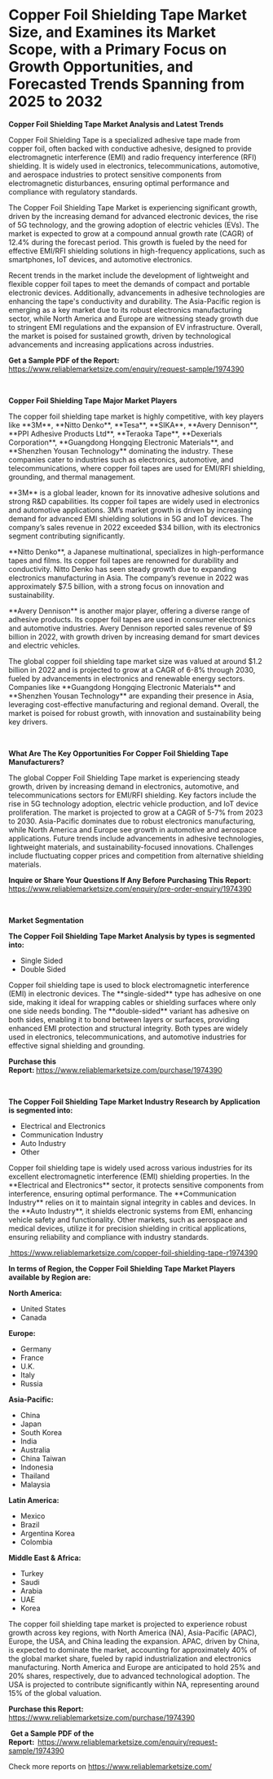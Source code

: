 <p><h1>Copper Foil Shielding Tape Market Size, and Examines its Market Scope, with a Primary Focus on Growth Opportunities, and Forecasted Trends Spanning from 2025 to 2032</h1></p><p><strong>Copper Foil Shielding Tape Market Analysis and Latest Trends</strong></p>
<p><p>Copper Foil Shielding Tape is a specialized adhesive tape made from copper foil, often backed with conductive adhesive, designed to provide electromagnetic interference (EMI) and radio frequency interference (RFI) shielding. It is widely used in electronics, telecommunications, automotive, and aerospace industries to protect sensitive components from electromagnetic disturbances, ensuring optimal performance and compliance with regulatory standards.</p><p>The Copper Foil Shielding Tape Market is experiencing significant growth, driven by the increasing demand for advanced electronic devices, the rise of 5G technology, and the growing adoption of electric vehicles (EVs). The market is expected to grow at a compound annual growth rate (CAGR) of 12.4% during the forecast period. This growth is fueled by the need for effective EMI/RFI shielding solutions in high-frequency applications, such as smartphones, IoT devices, and automotive electronics.</p><p>Recent trends in the market include the development of lightweight and flexible copper foil tapes to meet the demands of compact and portable electronic devices. Additionally, advancements in adhesive technologies are enhancing the tape's conductivity and durability. The Asia-Pacific region is emerging as a key market due to its robust electronics manufacturing sector, while North America and Europe are witnessing steady growth due to stringent EMI regulations and the expansion of EV infrastructure. Overall, the market is poised for sustained growth, driven by technological advancements and increasing applications across industries.</p></p>
<p><strong>Get a Sample PDF of the Report:&nbsp;</strong> <a href="https://www.reliablemarketsize.com/enquiry/request-sample/1974390?utm_campaign=2124&utm_medium=2&utm_source=Github&utm_content=ia&utm_term=30012025&utm_id=copper-foil-shielding-tape">https://www.reliablemarketsize.com/enquiry/request-sample/1974390</a></p>
<p>&nbsp;</p>
<p><strong>Copper Foil Shielding Tape Major Market Players</strong></p>
<p><p>The copper foil shielding tape market is highly competitive, with key players like **3M**, **Nitto Denko**, **Tesa**, **SIKA**, **Avery Dennison**, **PPI Adhesive Products Ltd**, **Teraoka Tape**, **Dexerials Corporation**, **Guangdong Hongqing Electronic Materials**, and **Shenzhen Yousan Technology** dominating the industry. These companies cater to industries such as electronics, automotive, and telecommunications, where copper foil tapes are used for EMI/RFI shielding, grounding, and thermal management.</p><p>**3M** is a global leader, known for its innovative adhesive solutions and strong R&D capabilities. Its copper foil tapes are widely used in electronics and automotive applications. 3M’s market growth is driven by increasing demand for advanced EMI shielding solutions in 5G and IoT devices. The company’s sales revenue in 2022 exceeded $34 billion, with its electronics segment contributing significantly.</p><p>**Nitto Denko**, a Japanese multinational, specializes in high-performance tapes and films. Its copper foil tapes are renowned for durability and conductivity. Nitto Denko has seen steady growth due to expanding electronics manufacturing in Asia. The company’s revenue in 2022 was approximately $7.5 billion, with a strong focus on innovation and sustainability.</p><p>**Avery Dennison** is another major player, offering a diverse range of adhesive products. Its copper foil tapes are used in consumer electronics and automotive industries. Avery Dennison reported sales revenue of $9 billion in 2022, with growth driven by increasing demand for smart devices and electric vehicles.</p><p>The global copper foil shielding tape market size was valued at around $1.2 billion in 2022 and is projected to grow at a CAGR of 6-8% through 2030, fueled by advancements in electronics and renewable energy sectors. Companies like **Guangdong Hongqing Electronic Materials** and **Shenzhen Yousan Technology** are expanding their presence in Asia, leveraging cost-effective manufacturing and regional demand. Overall, the market is poised for robust growth, with innovation and sustainability being key drivers.</p></p>
<p>&nbsp;</p>
<p><strong>What Are The Key Opportunities For Copper Foil Shielding Tape Manufacturers?</strong></p>
<p><p>The global Copper Foil Shielding Tape market is experiencing steady growth, driven by increasing demand in electronics, automotive, and telecommunications sectors for EMI/RFI shielding. Key factors include the rise in 5G technology adoption, electric vehicle production, and IoT device proliferation. The market is projected to grow at a CAGR of 5-7% from 2023 to 2030. Asia-Pacific dominates due to robust electronics manufacturing, while North America and Europe see growth in automotive and aerospace applications. Future trends include advancements in adhesive technologies, lightweight materials, and sustainability-focused innovations. Challenges include fluctuating copper prices and competition from alternative shielding materials.</p></p>
<p><strong>Inquire or Share Your Questions If Any Before Purchasing This Report:</strong> <a href="https://www.reliablemarketsize.com/enquiry/pre-order-enquiry/1974390?utm_campaign=2124&utm_medium=2&utm_source=Github&utm_content=ia&utm_term=30012025&utm_id=copper-foil-shielding-tape">https://www.reliablemarketsize.com/enquiry/pre-order-enquiry/1974390</a></p>
<p>&nbsp;</p>
<p><strong>Market Segmentation</strong></p>
<p><strong>The Copper Foil Shielding Tape Market Analysis by types is segmented into:</strong></p>
<p><ul><li>Single Sided</li><li>Double Sided</li></ul></p>
<p><p>Copper foil shielding tape is used to block electromagnetic interference (EMI) in electronic devices. The **single-sided** type has adhesive on one side, making it ideal for wrapping cables or shielding surfaces where only one side needs bonding. The **double-sided** variant has adhesive on both sides, enabling it to bond between layers or surfaces, providing enhanced EMI protection and structural integrity. Both types are widely used in electronics, telecommunications, and automotive industries for effective signal shielding and grounding.</p></p>
<p><strong>Purchase this Report:&nbsp;</strong><a href="https://www.reliablemarketsize.com/purchase/1974390?utm_campaign=2124&utm_medium=2&utm_source=Github&utm_content=ia&utm_term=30012025&utm_id=copper-foil-shielding-tape">https://www.reliablemarketsize.com/purchase/1974390</a></p>
<p>&nbsp;</p>
<p><strong>The Copper Foil Shielding Tape Market Industry Research by Application is segmented into:</strong></p>
<p><ul><li>Electrical and Electronics</li><li>Communication Industry</li><li>Auto Industry</li><li>Other</li></ul></p>
<p><p>Copper foil shielding tape is widely used across various industries for its excellent electromagnetic interference (EMI) shielding properties. In the **Electrical and Electronics** sector, it protects sensitive components from interference, ensuring optimal performance. The **Communication Industry** relies on it to maintain signal integrity in cables and devices. In the **Auto Industry**, it shields electronic systems from EMI, enhancing vehicle safety and functionality. Other markets, such as aerospace and medical devices, utilize it for precision shielding in critical applications, ensuring reliability and compliance with industry standards.</p></p>
<p><a href="https://www.reliablemarketsize.com/copper-foil-shielding-tape-r1974390?utm_campaign=2124&utm_medium=2&utm_source=Github&utm_content=ia&utm_term=30012025&utm_id=copper-foil-shielding-tape">&nbsp;https://www.reliablemarketsize.com/copper-foil-shielding-tape-r1974390</a></p>
<p><strong>In terms of Region, the Copper Foil Shielding Tape Market Players available by Region are:</strong></p>
<p>
    <p> <strong> North America: </strong>
        <ul>
            <li>United States</li>
            <li>Canada</li>
        </ul>
        </p> 
    <p> <strong> Europe: </strong>
        <ul>
            <li>Germany</li>
            <li>France</li>
            <li>U.K.</li>
            <li>Italy</li>
            <li>Russia</li>
        </ul>
        </p> 
    <p> <strong> Asia-Pacific: </strong>
        <ul>
            <li>China</li>
            <li>Japan</li>
            <li>South Korea</li>
            <li>India</li>
            <li>Australia</li>
            <li>China Taiwan</li>
            <li>Indonesia</li>
            <li>Thailand</li>
            <li>Malaysia</li>
        </ul>
        </p> 
    <p> <strong> Latin America: </strong>
        <ul>
            <li>Mexico</li>
            <li>Brazil</li>
            <li>Argentina Korea</li>
            <li>Colombia</li>
        </ul>
        </p> 
    <p> <strong> Middle East & Africa: </strong>
        <ul>
            <li>Turkey</li>
            <li>Saudi</li>
            <li>Arabia</li>
            <li>UAE</li>
            <li>Korea</li>
        </ul>
    </p>
    </p>
<p><p>The copper foil shielding tape market is projected to experience robust growth across key regions, with North America (NA), Asia-Pacific (APAC), Europe, the USA, and China leading the expansion. APAC, driven by China, is expected to dominate the market, accounting for approximately 40% of the global market share, fueled by rapid industrialization and electronics manufacturing. North America and Europe are anticipated to hold 25% and 20% shares, respectively, due to advanced technological adoption. The USA is projected to contribute significantly within NA, representing around 15% of the global valuation.</p></p>
<p><strong>Purchase this Report: </strong><a href="https://www.reliablemarketsize.com/purchase/1974390?utm_campaign=2124&utm_medium=2&utm_source=Github&utm_content=ia&utm_term=30012025&utm_id=copper-foil-shielding-tape">https://www.reliablemarketsize.com/purchase/1974390</a></p>
<p>&nbsp;<strong>Get a Sample PDF of the Report:&nbsp;&nbsp;</strong><a href="https://www.reliablemarketsize.com/enquiry/request-sample/1974390?utm_campaign=2124&utm_medium=2&utm_source=Github&utm_content=ia&utm_term=30012025&utm_id=copper-foil-shielding-tape">https://www.reliablemarketsize.com/enquiry/request-sample/1974390</a></p>
<p><strong></strong></p>
<p>Check more reports on <a href="https://www.reliablemarketsize.com/?utm_campaign=2124&utm_medium=2&utm_source=Github&utm_content=ia&utm_term=30012025&utm_id=copper-foil-shielding-tape">https://www.reliablemarketsize.com/</a></p>